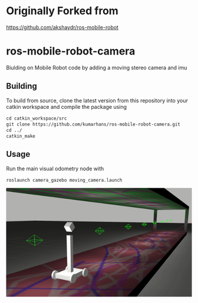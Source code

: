 
# Originally Forked from

https://github.com/akshaydr/ros-mobile-robot

# ros-mobile-robot-camera
Biulding on Mobile Robot code by adding a moving stereo camera and imu
 
## Building

To build from source, clone the latest version from this repository into your catkin workspace and compile the package using

	cd catkin_workspace/src
	git clone https://github.com/kumarhans/ros-mobile-robot-camera.git
	cd ../
	catkin_make


## Usage

Run the main visual odometry node with

	roslaunch camera_gazebo moving_camera.launch
  
 

![Hallway Gif](/readme_images/hallway.gif)
 
